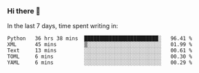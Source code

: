 ### Hi there 👋

In the last 7 days, time spent writing in:

<!--START_SECTION:waka-->
```text
Python   36 hrs 38 mins  ████████████████████████░   96.41 % 
XML      45 mins         ▒░░░░░░░░░░░░░░░░░░░░░░░░   01.99 % 
Text     13 mins         ░░░░░░░░░░░░░░░░░░░░░░░░░   00.61 % 
TOML     6 mins          ░░░░░░░░░░░░░░░░░░░░░░░░░   00.30 % 
YAML     6 mins          ░░░░░░░░░░░░░░░░░░░░░░░░░   00.29 % 
```
<!--END_SECTION:waka-->
<!--
**jimtje/jimtje** is a ✨ _special_ ✨ repository because its `README.md` (this file) appears on your GitHub profile.


Here are some ideas to get you started:

- 🔭 I’m currently working on ...
- 🌱 I’m currently learning ...
- 👯 I’m looking to collaborate on ...
- 🤔 I’m looking for help with ...
- 💬 Ask me about ...
- 📫 How to reach me: ...
- 😄 Pronouns: ...
- ⚡ Fun fact: ...
-->
